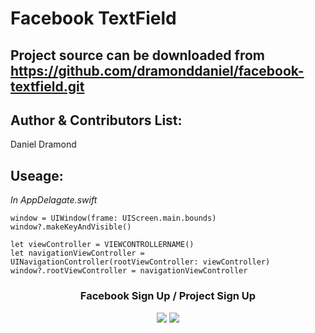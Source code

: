 Facebook TextField
==================

Project source can be downloaded from https://github.com/dramonddaniel/facebook-textfield.git
---

Author & Contributors List:
-----------
Daniel Dramond

Useage:
-----------
*In AppDelagate.swift*
```
window = UIWindow(frame: UIScreen.main.bounds)
window?.makeKeyAndVisible()

let viewController = VIEWCONTROLLERNAME()
let navigationViewController = UINavigationController(rootViewController: viewController)
window?.rootViewController = navigationViewController
```
<h3 align="center">Facebook Sign Up / Project Sign Up</h3>

<p align="center">
  <img src="https://user-images.githubusercontent.com/19694636/31903404-e34749fc-b81f-11e7-9c53-1886106425aa.gif">
  <img src="https://user-images.githubusercontent.com/19694636/31903455-0deabd6a-b820-11e7-9177-d0f74a8e3bbf.gif">
</p>
